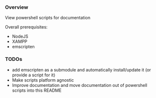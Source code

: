 ### Overview

View powershell scripts for documentation

Overall prerequisites:
- NodeJS
- XAMPP
- emscripten 

### TODOs
- add emscripten as a submodule and automatically install/update it (or provide a script for it)
- Make scripts platform agnostic
- Improve documentation and move documentation out of powershell scripts into this README
